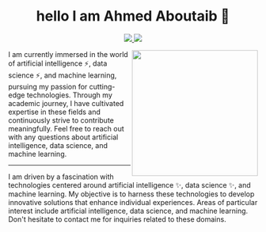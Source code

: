 

<h1 align="center">hello I am Ahmed Aboutaib 👋 </h1>
<p align="center">
  <a href="https://www.linkedin.com/in/ahmed-aboutaib-085089265/">
    <img src="https://img.shields.io/badge/linkedin-0077B5?style=flat&logo=linkedin&logoColor=white"/>
  </a>
  <a href="https://www.instagram.com/aboutaib.ahmed/">
    <img src="https://img.shields.io/badge/instagram-E4405F?style=flat&logo=instagram&logoColor=white"/>
  </a>
</p>

<img src="[https://github.com/mohamedabus rea/mohamedabus rea/blob/master/profile-ing.png](https://encrypted-tbn0.gstatic.com/images?q=tbn:ANd9GcQz_rLGqrIduC7c3WhZQCx6a6BuU6H6ewrcPA&usqp=CAU)" align="right" width="254"/>
I am currently immersed in the world of artificial intelligence ⚡, data science ⚡, and machine learning, pursuing my passion for cutting-edge technologies. Through my academic journey, I have cultivated expertise in these fields and continuously strive to contribute meaningfully. Feel free to reach out with any questions about artificial intelligence, data science, and machine learning.

---
I am driven by a fascination with technologies centered around artificial intelligence ✨, data science ✨, and machine learning. My objective is to harness these technologies to develop innovative solutions that enhance individual experiences. Areas of particular interest include artificial intelligence, data science, and machine learning. Don't hesitate to contact me for inquiries related to these domains.




<!--
**ahmedaboutaib/ahmedaboutaib** is a ✨ _special_ ✨ repository because its `README.md` (this file) appears on your GitHub profile.

Here are some ideas to get you started:

- 🔭 I’m currently working on ...
- 🌱 I’m currently learning ...
- 👯 I’m looking to collaborate on ...
- 🤔 I’m looking for help with ...
- 💬 Ask me about ...
- 📫 How to reach me: ...
- 😄 Pronouns: ...
- ⚡ Fun fact: ...
-->
